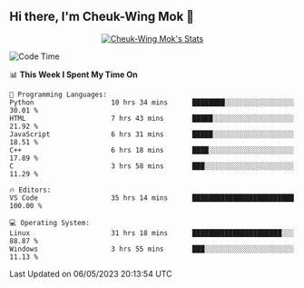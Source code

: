 ## Hi there, I'm Cheuk-Wing Mok 👋

<!--
**mozro0327/mozro0327** is a ✨ _special_ ✨ repository because its `README.md` (this file) appears on your GitHub profile.

Here are some ideas to get you started:

- 🔭 I’m currently working on ...
- 🌱 I’m currently learning ...
- 👯 I’m looking to collaborate on ...
- 🤔 I’m looking for help with ...
- 💬 Ask me about ...
- 📫 How to reach me: ...
- 😄 Pronouns: ...
- ⚡ Fun fact: ...
-->

<p align="center">
  <a href="https://github.com/mozro0327" class="rich-diff-level-one">
    <img src="https://github-readme-stats.vercel.app/api?username=mozro0327&title_color=333&text_color=777" alt="Cheuk-Wing Mok's Stats" >
    <!-- &hide=issues
    <img src="https://github-readme-stats.vercel.app/api?username=mozro0327&hide=issues&title_color=333&text_color=777" alt="Cheuk-Wing Mok's Stats" >
    -->
  </a>
</p>

<!--START_SECTION:waka-->
![Code Time](http://img.shields.io/badge/Code%20Time-1%2C504%20hrs%2046%20mins-blue)

📊 **This Week I Spent My Time On** 

```text
💬 Programming Languages: 
Python                   10 hrs 34 mins      ████████░░░░░░░░░░░░░░░░░   30.01 % 
HTML                     7 hrs 43 mins       █████░░░░░░░░░░░░░░░░░░░░   21.92 % 
JavaScript               6 hrs 31 mins       █████░░░░░░░░░░░░░░░░░░░░   18.51 % 
C++                      6 hrs 18 mins       ████░░░░░░░░░░░░░░░░░░░░░   17.89 % 
C                        3 hrs 58 mins       ███░░░░░░░░░░░░░░░░░░░░░░   11.29 % 

🔥 Editors: 
VS Code                  35 hrs 14 mins      █████████████████████████   100.00 % 

💻 Operating System: 
Linux                    31 hrs 18 mins      ██████████████████████░░░   88.87 % 
Windows                  3 hrs 55 mins       ███░░░░░░░░░░░░░░░░░░░░░░   11.13 % 
```


 Last Updated on 06/05/2023 20:13:54 UTC
<!--END_SECTION:waka-->
